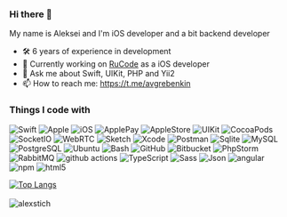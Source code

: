 ### Hi there 👋

My name is Aleksei and I'm iOS developer and a bit backend developer 

- 🛠 6 years of experience in development
- 🔭 Currently working on [RuCode](http://rucode.org/) as a iOS developer
- 💬 Ask me about Swift, UIKit, PHP and Yii2
- 📫 How to reach me: https://t.me/avgrebenkin

<h3>Things I code with</h3>
<p>
  <img alt="Swift" src="https://img.shields.io/badge/-Swift-F05138?style=flat-square&logo=swift&logoColor=white" />
  <img alt="Apple" src="https://img.shields.io/badge/-Apple-000000?style=flat-square&logo=apple&logoColor=white" />
  <img alt="iOS" src="https://img.shields.io/badge/-iOS-000000?style=flat-square" />

  <img alt="ApplePay" src="https://img.shields.io/badge/-ApplePay-000000?style=flat-square&logo=applepay&logoColor=white" />
  <img alt="AppleStore" src="https://img.shields.io/badge/-AppleStore-0D96F6?style=flat-square&logo=appstore&logoColor=white" /> 
  
  
  <img alt="UIKit" src="https://img.shields.io/badge/-UIKit-2396F3?style=flat-square&logo=uikit&logoColor=white" />
  <img alt="CocoaPods" src="https://img.shields.io/badge/-CocoaPods-EE3322?style=flat-square&logo=cocoapods&logoColor=white" />

  <img alt="SocketIO" src="https://img.shields.io/badge/-SocketIO-010101?style=flat-square&logo=socketdotio&logoColor=white" /> 
  <img alt="WebRTC" src="https://img.shields.io/badge/-WebRTC-333333?style=flat-square&logo=webrtc&logoColor=white" /> 
  <img alt="Sketch" src="https://img.shields.io/badge/-Sketch-F7B500?style=flat-square&logo=sketch&logoColor=white" /> 
  
  <img alt="Xcode" src="https://img.shields.io/badge/-Xcode-147EFB?style=flat-square&logo=xcode&logoColor=white" />
  <img alt="Postman" src="https://img.shields.io/badge/-Postman-FF6C37?style=flat-square&logo=postman&logoColor=white" /> 
  <img alt="Sqlite" src="https://img.shields.io/badge/-Sqlite-003B57?style=flat-square&logo=sqlite&logoColor=white" /> 
  <img alt="MySQL" src="https://img.shields.io/badge/-MySQL-4479A1?style=flat-square&logo=mysql&logoColor=white" /> 
  <img alt="PostgreSQL" src="https://img.shields.io/badge/-PostgreSQL-4169E1?style=flat-square&logo=postgresql&logoColor=white" /> 

  <img alt="Ubuntu" src="https://img.shields.io/badge/-Ubuntu-E95420?style=flat-square&logo=ubuntu&logoColor=white" /> 
  <img alt="Bash" src="https://img.shields.io/badge/-Bash-4EAA25?style=flat-square&logo=gnubash&logoColor=white" />
  <img alt="GitHub" src="https://img.shields.io/badge/-GitHub-181717?style=flat-square&logo=github&logoColor=white" />
  <img alt="Bitbucket" src="https://img.shields.io/badge/-Bitbucket-0052CC?style=flat-square&logo=bitbucket&logoColor=white" />
  
  <img alt="PhpStorm" src="https://img.shields.io/badge/-PhpStorm-000000?style=flat-square&logo=phpstorm&logoColor=white" />
  <img alt="RabbitMQ" src="https://img.shields.io/badge/-RabbitMQ-FF6600?style=flat-square&logo=rabbitmq&logoColor=white" />
  <img alt="github actions" src="https://img.shields.io/badge/-Github_Actions-2088FF?style=flat-square&logo=github-actions&logoColor=white" />
  <img alt="TypeScript" src="https://img.shields.io/badge/-TypeScript-007ACC?style=flat-square&logo=typescript&logoColor=white" />
  <img alt="Sass" src="https://img.shields.io/badge/-Sass-CC6699?style=flat-square&logo=sass&logoColor=white" />
  <img alt="Json" src="https://img.shields.io/badge/-Json-000000?style=flat-square&logo=json&logoColor=white" />
  <img alt="angular" src="https://img.shields.io/badge/-Angular-DD0031?style=flat-square&logo=angular&logoColor=white" />
  <img alt="npm" src="https://img.shields.io/badge/-NPM-CB3837?style=flat-square&logo=npm&logoColor=white" />
  <img alt="html5" src="https://img.shields.io/badge/-HTML5-E34F26?style=flat-square&logo=html5&logoColor=white" />
</p>

[![Top Langs](https://github-readme-stats.vercel.app/api/top-langs/?username=alexstich&hide=html&layout=compact)](https://github.com/alexstich)
<br/><br/>
<img align="left" src="https://komarev.com/ghpvc/?username=alexstich&label=Profile%20Views%20&color=AC1F21&style=flat-square" alt="alexstich" />


<!--
**alexstich/alexstich** is a ✨ _special_ ✨ repository because its `README.md` (this file) appears on your GitHub profile.

Here are some ideas to get you started:

- 🔭 I’m currently working on ...
- 🌱 I’m currently learning ...
- 👯 I’m looking to collaborate on ...
- 🤔 I’m looking for help with ...
- 💬 Ask me about ...
- 📫 How to reach me: ...
- 😄 Pronouns: ...
- ⚡ Fun fact: ...
-->
